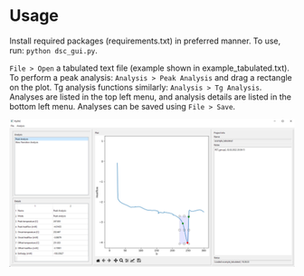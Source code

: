 # Usage
Install required packages (requirements.txt) in preferred manner. To use, run:
`python dsc_gui.py`.

`File > Open` a tabulated text file (example shown in example_tabulated.txt). To perform a peak analysis: `Analysis > Peak Analysis` and drag a rectangle on the plot. Tg analysis functions similarly: `Analysis > Tg Analysis`. Analyses are listed in the top left menu, and analysis details are listed in the bottom left menu. Analyses can be saved using `File > Save`.

![PyDSC graphical interface](screenshot.png?raw=true "PyDSC graphical interface")
